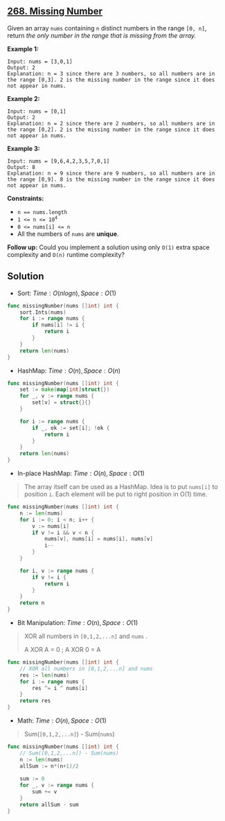 ## [268. Missing Number](https://leetcode.com/problems/missing-number/)


Given an array `nums` containing `n` distinct numbers in the range `[0, n]`, return _the only number in the range that is missing from the array._

**Example 1:**

```
Input: nums = [3,0,1]
Output: 2
Explanation: n = 3 since there are 3 numbers, so all numbers are in the range [0,3]. 2 is the missing number in the range since it does not appear in nums.
```

**Example 2:**

```
Input: nums = [0,1]
Output: 2
Explanation: n = 2 since there are 2 numbers, so all numbers are in the range [0,2]. 2 is the missing number in the range since it does not appear in nums.
```

**Example 3:**

```
Input: nums = [9,6,4,2,3,5,7,0,1]
Output: 8
Explanation: n = 9 since there are 9 numbers, so all numbers are in the range [0,9]. 8 is the missing number in the range since it does not appear in nums.
```

**Constraints:**

*   `n == nums.length`
*   <code>1 <= n <= 10<sup>4</sup></code>
*   `0 <= nums[i] <= n`
*   All the numbers of `nums` are **unique**.

**Follow up:** Could you implement a solution using only `O(1)` extra space complexity and `O(n)` runtime complexity?



## Solution

- Sort:	$Time: O(nlogn), Space: O(1)$ 

```go
func missingNumber(nums []int) int {
    sort.Ints(nums)
    for i := range nums {
        if nums[i] != i {
            return i
        }
    }
    return len(nums)
}
```

- HashMap:	$Time: O(n), Space: O(n)$ 

```go
func missingNumber(nums []int) int {
	set := make(map[int]struct{})
	for _, v := range nums {
		set[v] = struct{}{}
	}

	for i := range nums {
		if _, ok := set[i]; !ok {
			return i
		}
	}
	return len(nums)
}
```

- In-place HashMap:	$Time: O(n), Space: O(1)$ 

> The array itself can be used as a HashMap. Idea is to put `nums[i]` to position `i`. Each element will be put to right position in O(1) time.

```go
func missingNumber(nums []int) int {
	n := len(nums)
	for i := 0; i < n; i++ {
		v := nums[i]
		if v != i && v < n {
			nums[v], nums[i] = nums[i], nums[v]
			i--
		}
	}

	for i, v := range nums {
		if v != i {
			return i
		}
	}
	return n
}
```

- Bit Manipulation:	$Time: O(n), Space: O(1)$ 

> XOR all numbers in `[0,1,2,...n]` and `nums` .
>
> A XOR A = 0 ;  A XOR 0 = A

```go
func missingNumber(nums []int) int {
	// XOR all numbers in [0,1,2,...n] and nums
	res := len(nums)
	for i := range nums {
		res ^= i ^ nums[i]
	}
	return res
}
```

- Math:	$Time: O(n), Space: O(1)$ 

> Sum(`[0,1,2,...n]`) - Sum(`nums`) 

```go
func missingNumber(nums []int) int {
	// Sum([0,1,2,...n]) - Sum(nums) 
	n := len(nums)
	allSum := n*(n+1)/2
	
	sum := 0
	for _, v := range nums {
		sum += v
	}
	return allSum - sum
}
```


